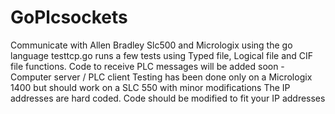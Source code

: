 # GoPlcsockets
Communicate with Allen Bradley Slc500 and Micrologix using the go language
testtcp.go runs a few tests using Typed file, Logical file and CIF file functions.
Code to receive PLC messages will be added soon - Computer server / PLC client
Testing has been done only on a Micrologix 1400 but should work on a SLC 550 with minor modifications
The IP addresses are hard coded. Code should be modified to fit your IP addresses
